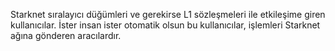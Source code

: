 Starknet sıralayıcı düğümleri ve gerekirse L1 sözleşmeleri ile etkileşime giren kullanıcılar. İster insan ister otomatik olsun bu kullanıcılar, işlemleri Starknet ağına gönderen aracılardır.